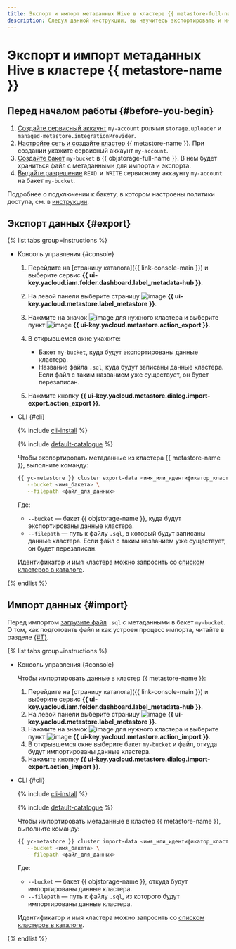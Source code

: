 ```yaml
---
title: Экспорт и импорт метаданных Hive в кластере {{ metastore-full-name }}
description: Следуя данной инструкции, вы научитесь экспортировать и импортировать метаданные Hive в кластере {{ metastore-name }}.
---
```


# Экспорт и импорт метаданных Hive в кластере {{ metastore-name }}

## Перед началом работы {#before-you-begin}

1. [Создайте сервисный аккаунт](../../../iam/operations/sa/create.md) `my-account`  ролями `storage.uploader` и `managed-metastore.integrationProvider`.
1. [Настройте сеть и создайте кластер](cluster-create.md) {{ metastore-name }}. При создании укажите сервисный аккаунт `my-account`.
1. [Создайте бакет](../../../storage/operations/buckets/create.md) `my-bucket` в {{ objstorage-full-name }}. В нем будет храниться файл с метаданными для импорта и экспорта.
1. [Выдайте разрешение](../../../storage/operations/buckets/edit-acl.md) `READ и WRITE` сервисному аккаунту `my-account` на бакет `my-bucket`.

Подробнее о подключении к бакету, в котором настроены политики доступа, см. в [инструкции](s3-policy-connect.md).

## Экспорт данных {#export}

{% list tabs group=instructions %}

- Консоль управления {#console}

   1. Перейдите на [страницу каталога]({{ link-console-main }}) и выберите сервис **{{ ui-key.yacloud.iam.folder.dashboard.label_metadata-hub }}**.
   1. На левой панели выберите страницу ![image](../../../_assets/console-icons/database.svg) **{{ ui-key.yacloud.metastore.label_metastore }}**.
   1. Нажмите на значок ![image](../../../_assets/console-icons/ellipsis.svg) для нужного кластера и выберите пункт ![image](../../../_assets/console-icons/arrow-up-from-square.svg) **{{ ui-key.yacloud.metastore.action_export }}**.
   1. В открывшемся окне укажите:

      * Бакет `my-bucket`, куда будут экспортированы данные кластера.
      * Название файла `.sql`, куда будут записаны данные кластера. Если файл с таким названием уже существует, он будет перезаписан.

   1. Нажмите кнопку **{{ ui-key.yacloud.metastore.dialog.import-export.action_export }}**.

- CLI {#cli}

   {% include [cli-install](../../../_includes/cli-install.md) %}

   {% include [default-catalogue](../../../_includes/default-catalogue.md) %}

   Чтобы экспортировать метаданные из кластера {{ metastore-name }}, выполните команду:

   ```bash
   {{ yc-metastore }} cluster export-data <имя_или_идентификатор_кластера> \
      --bucket <имя_бакета> \
      --filepath <файл_для_данных>
   ```

   Где:

   * `--bucket` — бакет {{ objstorage-name }}, куда будут экспортированы данные кластера.
   * `--filepath` — путь к файлу `.sql`, в который будут записаны данные кластера. Если файл с таким названием уже существует, он будет перезаписан.

   Идентификатор и имя кластера можно запросить со [списком кластеров в каталоге](cluster-list.md#list-clusters).

{% endlist %}

## Импорт данных {#import}

Перед импортом [загрузите файл](../../../storage/operations/objects/upload.md#simple) `.sql` с метаданными в бакет `my-bucket`. О том, как подготовить файл и как устроен процесс импорта, читайте в разделе [{#T}](../../tutorials/metastore-import.md).

{% list tabs group=instructions %}

- Консоль управления {#console}

   Чтобы импортировать данные в кластер {{ metastore-name }}:

   1. Перейдите на [страницу каталога]({{ link-console-main }}) и выберите сервис **{{ ui-key.yacloud.iam.folder.dashboard.label_metadata-hub }}**.
   1. На левой панели выберите страницу ![image](../../../_assets/console-icons/database.svg) **{{ ui-key.yacloud.metastore.label_metastore }}**.
   1. Нажмите на значок ![image](../../../_assets/console-icons/ellipsis.svg) для нужного кластера и выберите пункт ![image](../../../_assets/console-icons/arrow-down-to-square.svg) **{{ ui-key.yacloud.metastore.action_import }}**.
   1. В открывшемся окне выберите бакет `my-bucket` и файл, откуда будут импортированы данные кластера.
   1. Нажмите кнопку **{{ ui-key.yacloud.metastore.dialog.import-export.action_import }}**.

- CLI {#cli}

   {% include [cli-install](../../../_includes/cli-install.md) %}

   {% include [default-catalogue](../../../_includes/default-catalogue.md) %}

   Чтобы импортировать метаданные в кластер {{ metastore-name }}, выполните команду:

   ```bash
   {{ yc-metastore }} cluster import-data <имя_или_идентификатор_кластера> \
      --bucket <имя_бакета> \
      --filepath <файл_для_данных>
   ```

   Где:

   * `--bucket` — бакет {{ objstorage-name }}, откуда будут импортированы данные кластера.
   * `--filepath` — путь к файлу `.sql`, из которого будут импортированы данные кластера.

   Идентификатор и имя кластера можно запросить со [списком кластеров в каталоге](cluster-list.md#list-clusters).

{% endlist %}
